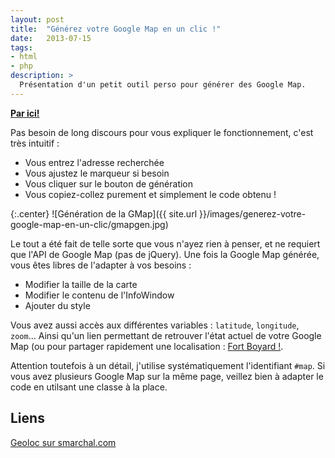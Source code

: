 ```yaml
---
layout: post
title:  "Générez votre Google Map en un clic !"
date:   2013-07-15
tags:
- html
- php
description: >
  Présentation d'un petit outil perso pour générer des Google Map.
---
```


**[Par ici!](http://smarchal.com/geoloc/)**

Pas besoin de long discours pour vous expliquer le fonctionnement, c'est très intuitif :

* Vous entrez l'adresse recherchée
* Vous ajustez le marqueur si besoin
* Vous cliquer sur le bouton de génération
* Vous copiez-collez purement et simplement le code obtenu !

{:.center}
![Génération de la GMap]({{ site.url }}/images/generez-votre-google-map-en-un-clic/gmapgen.jpg)

Le tout a été fait de telle sorte que vous n'ayez rien à penser, et ne requiert que l'API de Google Map (pas de jQuery).
Une fois la Google Map générée, vous êtes libres de l'adapter à vos besoins :

* Modifier la taille de la carte
* Modifier le contenu de l'InfoWindow
* Ajouter du style

Vous avez aussi accès aux différentes variables : `latitude`, `longitude`, `zoom`... Ainsi qu'un lien permettant de retrouver l'état actuel de votre Google Map (ou pour partager rapidement une localisation : [Fort Boyard !](http://smarchal.com/geoloc/?lat=45.99963404387834&lon=-1.2139638492678841&zoom=11).

Attention toutefois à un détail, j'utilise systématiquement l'identifiant `#map`. Si vous avez plusieurs Google Map sur la même page, veillez bien à adapter le code en utilsant une classe à la place.

## Liens
[Geoloc sur smarchal.com](http://smarchal.com/geoloc/)